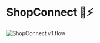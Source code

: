# ShopConnect 🛒⚡

![ShopConnect v1 flow](https://github.com/shopconnectorg/.github/assets/757742/d30de2c9-92f4-4383-8a4c-aa47970d1a51)
